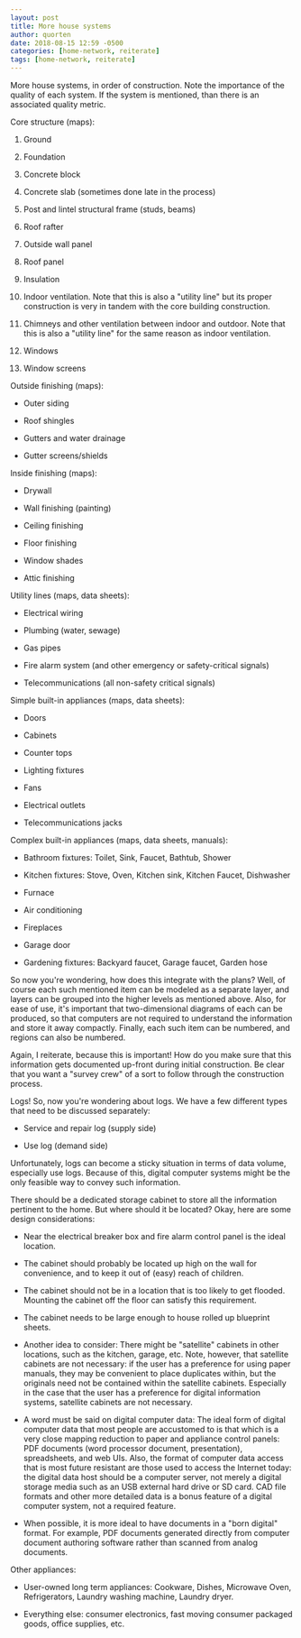 ```yaml
---
layout: post
title: More house systems
author: quorten
date: 2018-08-15 12:59 -0500
categories: [home-network, reiterate]
tags: [home-network, reiterate]
---
```


More house systems, in order of construction.  Note the importance of
the quality of each system.  If the system is mentioned, than there is
an associated quality metric.

<!-- more -->

Core structure (maps):

1. Ground

2. Foundation

3. Concrete block

4. Concrete slab (sometimes done late in the process)

5. Post and lintel structural frame (studs, beams)

6. Roof rafter

7. Outside wall panel

8. Roof panel

9. Insulation

10. Indoor ventilation.  Note that this is also a "utility line" but
    its proper construction is very in tandem with the core building
    construction.

11. Chimneys and other ventilation between indoor and outdoor.  Note
    that this is also a "utility line" for the same reason as indoor
    ventilation.

12. Windows

13. Window screens

Outside finishing (maps):

* Outer siding

* Roof shingles

* Gutters and water drainage

* Gutter screens/shields

Inside finishing (maps):

* Drywall

* Wall finishing (painting)

* Ceiling finishing

* Floor finishing

* Window shades

* Attic finishing

Utility lines (maps, data sheets):

* Electrical wiring

* Plumbing (water, sewage)

* Gas pipes

* Fire alarm system (and other emergency or safety-critical signals)

* Telecommunications (all non-safety critical signals)

Simple built-in appliances (maps, data sheets):

* Doors

* Cabinets

* Counter tops

* Lighting fixtures

* Fans

* Electrical outlets

* Telecommunications jacks

Complex built-in appliances (maps, data sheets, manuals):

* Bathroom fixtures: Toilet, Sink, Faucet, Bathtub, Shower

* Kitchen fixtures: Stove, Oven, Kitchen sink, Kitchen Faucet,
  Dishwasher

* Furnace

* Air conditioning

* Fireplaces

* Garage door

* Gardening fixtures: Backyard faucet, Garage faucet, Garden hose

So now you're wondering, how does this integrate with the plans?
Well, of course each such mentioned item can be modeled as a separate
layer, and layers can be grouped into the higher levels as mentioned
above.  Also, for ease of use, it's important that two-dimensional
diagrams of each can be produced, so that computers are not required
to understand the information and store it away compactly.  Finally,
each such item can be numbered, and regions can also be numbered.

Again, I reiterate, because this is important!  How do you make sure
that this information gets documented up-front during initial
construction.  Be clear that you want a "survey crew" of a sort to
follow through the construction process.

Logs!  So, now you're wondering about logs.  We have a few different
types that need to be discussed separately:

* Service and repair log (supply side)

* Use log (demand side)

Unfortunately, logs can become a sticky situation in terms of data
volume, especially use logs.  Because of this, digital computer
systems might be the only feasible way to convey such information.

There should be a dedicated storage cabinet to store all the
information pertinent to the home.  But where should it be located?
Okay, here are some design considerations:

* Near the electrical breaker box and fire alarm control panel is the
  ideal location.

* The cabinet should probably be located up high on the wall for
  convenience, and to keep it out of (easy) reach of children.

* The cabinet should not be in a location that is too likely to get
  flooded.  Mounting the cabinet off the floor can satisfy this
  requirement.

* The cabinet needs to be large enough to house rolled up blueprint
  sheets.

* Another idea to consider: There might be "satellite" cabinets in
  other locations, such as the kitchen, garage, etc.  Note, however,
  that satellite cabinets are not necessary: if the user has a
  preference for using paper manuals, they may be convenient to place
  duplicates within, but the originals need not be contained within
  the satellite cabinets.  Especially in the case that the user has a
  preference for digital information systems, satellite cabinets are
  not necessary.

* A word must be said on digital computer data: The ideal form of
  digital computer data that most people are accustomed to is that
  which is a very close mapping reduction to paper and appliance
  control panels: PDF documents (word processor document,
  presentation), spreadsheets, and web UIs.  Also, the format of
  computer data access that is most future resistant are those used to
  access the Internet today: the digital data host should be a
  computer server, not merely a digital storage media such as an USB
  external hard drive or SD card.  CAD file formats and other more
  detailed data is a bonus feature of a digital computer system, not a
  required feature.

* When possible, it is more ideal to have documents in a "born
  digital" format.  For example, PDF documents generated directly from
  computer document authoring software rather than scanned from analog
  documents.

Other appliances:

* User-owned long term appliances: Cookware, Dishes, Microwave Oven,
  Refrigerators, Laundry washing machine, Laundry dryer.

* Everything else: consumer electronics, fast moving consumer packaged
  goods, office supplies, etc.
